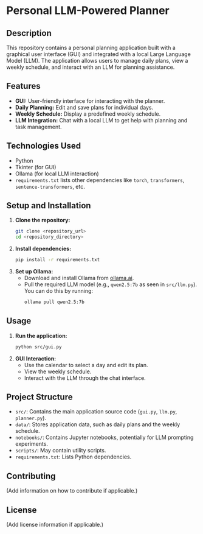 # Personal LLM-Powered Planner

## Description

This repository contains a personal planning application built with a graphical user interface (GUI) and integrated with a local Large Language Model (LLM). The application allows users to manage daily plans, view a weekly schedule, and interact with an LLM for planning assistance.

## Features

*   **GUI:** User-friendly interface for interacting with the planner.
*   **Daily Planning:** Edit and save plans for individual days.
*   **Weekly Schedule:** Display a predefined weekly schedule.
*   **LLM Integration:** Chat with a local LLM to get help with planning and task management.

## Technologies Used

*   Python
*   Tkinter (for GUI)
*   Ollama (for local LLM interaction)
*   `requirements.txt` lists other dependencies like `torch`, `transformers`, `sentence-transformers`, etc.

## Setup and Installation

1.  **Clone the repository:**
    ```bash
    git clone <repository_url>
    cd <repository_directory>
    ```
2.  **Install dependencies:**
    ```bash
    pip install -r requirements.txt
    ```
3.  **Set up Ollama:**
    *   Download and install Ollama from [ollama.ai](https://ollama.ai/).
    *   Pull the required LLM model (e.g., `qwen2.5:7b` as seen in `src/llm.py`). You can do this by running:
        ```bash
        ollama pull qwen2.5:7b
        ```

## Usage

1.  **Run the application:**
    ```bash
    python src/gui.py
    ```
2.  **GUI Interaction:**
    *   Use the calendar to select a day and edit its plan.
    *   View the weekly schedule.
    *   Interact with the LLM through the chat interface.

## Project Structure

*   `src/`: Contains the main application source code (`gui.py`, `llm.py`, `planner.py`).
*   `data/`: Stores application data, such as daily plans and the weekly schedule.
*   `notebooks/`: Contains Jupyter notebooks, potentially for LLM prompting experiments.
*   `scripts/`: May contain utility scripts.
*   `requirements.txt`: Lists Python dependencies.

## Contributing

(Add information on how to contribute if applicable.)

## License

(Add license information if applicable.)